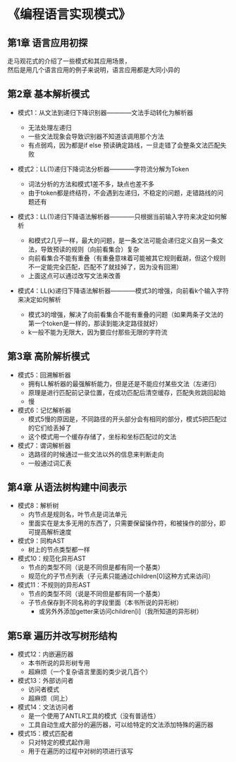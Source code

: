 # 《编程语言实现模式》
## 第1章 语言应用初探
走马观花式的介绍了一些模式和其应用场景，<br>
然后是用几个语言应用的例子来说明，语言应用都是大同小异的

## 第2章 基本解析模式
* 模式1：从文法到递归下降识别器————文法手动转化为解析器
    * 无法处理左递归
    * 一些文法现象会导致识别器不知道该调用那个方法
    * 有点弱鸡，因为都是if else 预读确定路线，一旦走错了会整条文法匹配失败

* 模式2：LL(1)递归下降词法分析器————字符流分解为Token
    * 词法分析的方法和模式1差不多，缺点也差不多
    * 由于token都是终结符，不会遇到左递归，不稳定的问题，走错路线的问题还有

* 模式3：LL(1)递归下降语法解析器————只根据当前输入字符来决定如何解析
    * 和模式2几乎一样，最大的问题，是一条文法可能会递归定义自另一条文法，导致预读的规则（向前看集合）复杂
    * 向前看集合不能有重叠（有重叠意味着可能被其它规则截胡，但这个规则不一定能完全匹配，匹配不了就挂掉了，因为没有回溯）
    * 上面这点可以通过改写文法来改善

* 模式4：LL(k)递归下降语法解析器————模式3的增强，向前看k个输入字符来决定如何解析
    * 模式3的增强，解决了向前看集合不能有重叠的问题（如果两条子文法的第一个token是一样的，那读到能决定路径就好）
    * k一般不能为无限大，因为要应付那些无限的字符流



## 第3章 高阶解析模式
* 模式5：回溯解析器
    * 拥有LL解析器的最强解析能力，但是还是不能应付某些文法（左递归）
    * 原理是进行匹配前记录位置，在成功匹配后清空缓存，匹配失败跳回起始
    * 慢
* 模式6：记忆解析器
    * 模式5慢的原因是，不同路径的开头部分会有相同的部分，模式5把匹配过的它们给丢掉了
    * 这个模式用一个缓存存储了，坐标和坐标匹配过的文法
* 模式7：谓词解析器
    * 选路径的时候通过一些文法以外的信息来判断走向
    * 一般通过词汇表



## 第4章 从语法树构建中间表示
* 模式8：解析树
    * 内节点是规则名，叶节点是词法单元
    * 里面实在是太多无用的东西了，只需要保留操作符，和被操作的部分，即可提高解析速度
* 模式9：同构AST
    * 树上的节点类型都一样
* 模式10：规范化异形AST
    * 节点的类型不同（说是不同但是都有同一个基类）
    * 规范化的子节点列表（子元素只能通过children[0]这种方式来访问）
* 模式11：不规则的异形AST
    * 节点的类型不同（说是不同但是都有同一个基类）
    * 子节点保存到不同名称的字段里面（本书所说的异形树）
        * 或另外外添加getter来访问children[i]（我所知道的异形树）


## 第5章 遍历并改写树形结构
* 模式12：内嵌遍历器
    * 本书所说的异形树专用
    * 超麻烦（一个复杂语言里面的类少说几百个）
* 模式13：外部访问者
    * 访问者模式
    * 超麻烦（同上）
* 模式14：文法访问者
    * 是一个使用了ANTLR工具的模式（没有普适性）
    * 工具自动生成大部分的遍历器，可以给特定的文法添加特殊的遍历器
* 模式15：模式匹配者
    * 只对特定的模式起作用
    * 用于在遍历的过程中对树的项进行该写